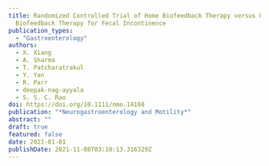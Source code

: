 ```yaml
---
title: Randomized Controlled Trial of Home Biofeedback Therapy versus Office
  Biofeedback Therapy for Fecal Incontinence
publication_types:
  - "Gastroenterology"
authors:
  - X. Xiang
  - A. Sharma
  - T. Patcharatrakul
  - Y. Yan
  - R. Parr
  - deepak-nag-ayyala
  - S. S. C. Rao
doi: https://doi.org/10.1111/nmo.14168
publication: "*Neurogastroenterology and Motility*"
abstract: ""
draft: true
featured: false
date: 2021-01-01
publishDate: 2021-11-08T03:10:13.316329Z
---
```


